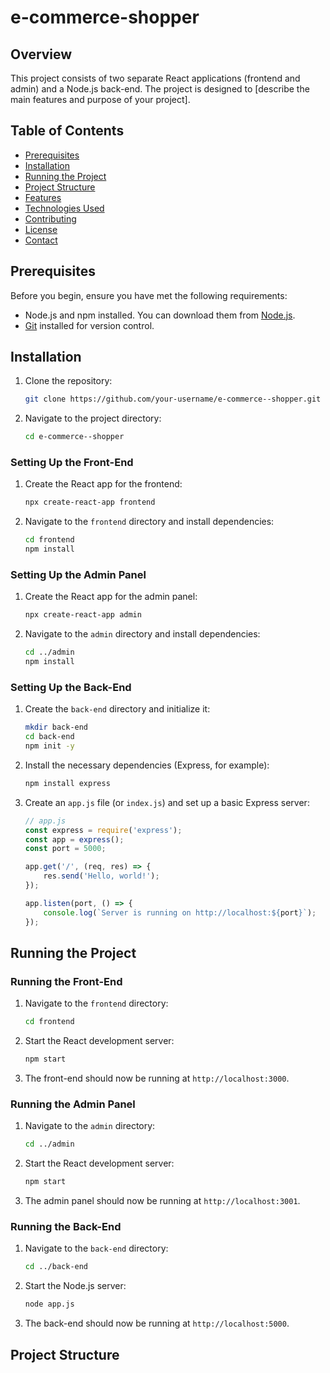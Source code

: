 # e-commerce-shopper

## Overview

This project consists of two separate React applications (frontend and admin) and a Node.js back-end. The project is designed to [describe the main features and purpose of your project].

## Table of Contents

- [Prerequisites](#prerequisites)
- [Installation](#installation)
- [Running the Project](#running-the-project)
- [Project Structure](#project-structure)
- [Features](#features)
- [Technologies Used](#technologies-used)
- [Contributing](#contributing)
- [License](#license)
- [Contact](#contact)

## Prerequisites

Before you begin, ensure you have met the following requirements:

- Node.js and npm installed. You can download them from [Node.js](https://nodejs.org/).
- [Git](https://git-scm.com/) installed for version control.

## Installation

1. Clone the repository:

    ```bash
    git clone https://github.com/your-username/e-commerce--shopper.git
    ```

2. Navigate to the project directory:

    ```bash
    cd e-commerce--shopper
    ```

### Setting Up the Front-End

1. Create the React app for the frontend:

    ```bash
    npx create-react-app frontend
    ```

2. Navigate to the `frontend` directory and install dependencies:

    ```bash
    cd frontend
    npm install
    ```

### Setting Up the Admin Panel

1. Create the React app for the admin panel:

    ```bash
    npx create-react-app admin
    ```

2. Navigate to the `admin` directory and install dependencies:

    ```bash
    cd ../admin
    npm install
    ```

### Setting Up the Back-End

1. Create the `back-end` directory and initialize it:

    ```bash
    mkdir back-end
    cd back-end
    npm init -y
    ```

2. Install the necessary dependencies (Express, for example):

    ```bash
    npm install express
    ```

3. Create an `app.js` file (or `index.js`) and set up a basic Express server:

    ```javascript
    // app.js
    const express = require('express');
    const app = express();
    const port = 5000;

    app.get('/', (req, res) => {
        res.send('Hello, world!');
    });

    app.listen(port, () => {
        console.log(`Server is running on http://localhost:${port}`);
    });
    ```

## Running the Project

### Running the Front-End

1. Navigate to the `frontend` directory:

    ```bash
    cd frontend
    ```

2. Start the React development server:

    ```bash
    npm start
    ```

3. The front-end should now be running at `http://localhost:3000`.

### Running the Admin Panel

1. Navigate to the `admin` directory:

    ```bash
    cd ../admin
    ```

2. Start the React development server:

    ```bash
    npm start
    ```

3. The admin panel should now be running at `http://localhost:3001`.

### Running the Back-End

1. Navigate to the `back-end` directory:

    ```bash
    cd ../back-end
    ```

2. Start the Node.js server:

    ```bash
    node app.js
    ```

3. The back-end should now be running at `http://localhost:5000`.

## Project Structure

